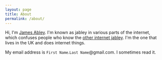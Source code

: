 ```yaml
---
layout: page
title: About
permalink: /about/
---
```

Hi, I'm [James Abley](https://www.google.com/search?q="James+Abley"). I'm known as jabley in various parts of the internet, which confuses people who know the [other internet jabley](https://www.linkedin.com/in/jabley). I'm the one that lives in the UK and does internet things.

My email address is `First Name`.`Last Name`@gmail.com. I sometimes read it.